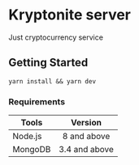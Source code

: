 # Kryptonite server
Just cryptocurrency service
## Getting Started
```
yarn install && yarn dev
```
### Requirements

| Tools         | Version       |
| ------------- |:-------------:|
| Node.js       | 8 and above   |
| MongoDB       | 3.4 and above |
